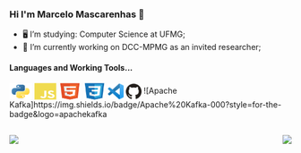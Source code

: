 ### Hi I'm Marcelo Mascarenhas 👋

- 🖥️ I’m studying: Computer Science at UFMG;
- 🔭 I’m currently working on DCC-MPMG as an invited researcher;

#### Languages and Working Tools...


<div style="display: inline_block">
  <img align="center" height="30" width="40" src="https://raw.githubusercontent.com/devicons/devicon/master/icons/python/python-original.svg">
  <img align="center" alt="Marcelo-Js" height="30" width="40" src="https://raw.githubusercontent.com/devicons/devicon/master/icons/javascript/javascript-plain.svg">
  <img align="center" alt="Marcelo-HTML" height="30" width="40" src="https://raw.githubusercontent.com/devicons/devicon/master/icons/html5/html5-original.svg">
  <img align="center" alt="Marcelo-CSS" height="30" width="40" src="https://raw.githubusercontent.com/devicons/devicon/master/icons/css3/css3-original.svg">
  <img align="center" alt="Asafe-Csharp" height=28" width="28" src="https://github.com/LeonardoYz/LeonardoYz/blob/main/assets/VsCode.svg.png">
  <img align="center" alt="Asafe-Csharp" height="28" width="28" src="https://raw.githubusercontent.com/github/explore/80688e429a7d4ef2fca1e82350fe8e3517d3494d/topics/github-api/github-api.png">
![Apache Kafka]https://img.shields.io/badge/Apache%20Kafka-000?style=for-the-badge&logo=apachekafka
</div>

## 
<div>
  <a href="https://github.com/marcelo-mascarenhas">
   <img height="170em" src="https://github-readme-stats.vercel.app/api?username=marcelo-mascarenhas&show_icons=true&theme=react&include_all_commits=true&count_private=true"/>
  <img align="right" height="170em" src="https://github-readme-stats.vercel.app/api/top-langs/?username=marcelo-mascarenhas&layout=compact&langs_count=7&theme=react"/>
</div>

##
